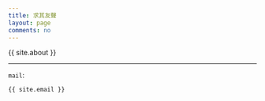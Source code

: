 ```yaml
---
title: 求其友聲
layout: page
comments: no
---
```


{{ site.about }}

----

`mail`:

```
{{ site.email }}
```